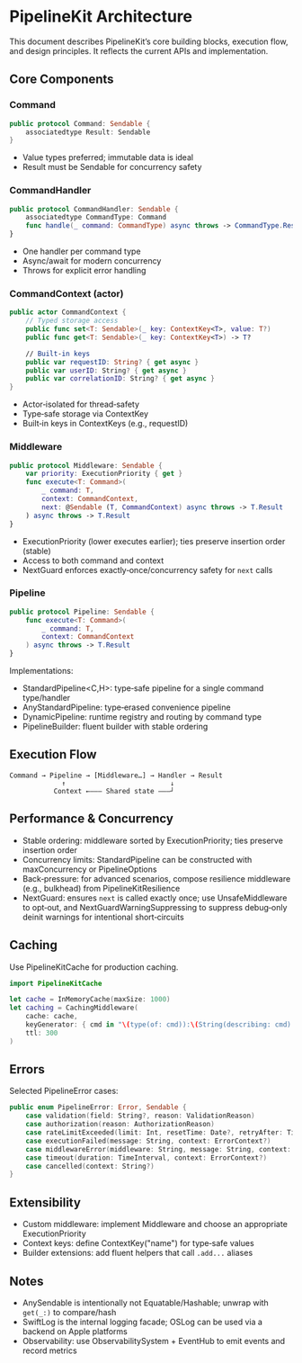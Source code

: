 # PipelineKit Architecture

This document describes PipelineKit’s core building blocks, execution flow, and design principles. It reflects the current APIs and implementation.

## Core Components

### Command

```swift
public protocol Command: Sendable {
    associatedtype Result: Sendable
}
```

- Value types preferred; immutable data is ideal
- Result must be Sendable for concurrency safety

### CommandHandler

```swift
public protocol CommandHandler: Sendable {
    associatedtype CommandType: Command
    func handle(_ command: CommandType) async throws -> CommandType.Result
}
```

- One handler per command type
- Async/await for modern concurrency
- Throws for explicit error handling

### CommandContext (actor)

```swift
public actor CommandContext {
    // Typed storage access
    public func set<T: Sendable>(_ key: ContextKey<T>, value: T?)
    public func get<T: Sendable>(_ key: ContextKey<T>) -> T?

    // Built‑in keys
    public var requestID: String? { get async }
    public var userID: String? { get async }
    public var correlationID: String? { get async }
}
```

- Actor‑isolated for thread‑safety
- Type‑safe storage via ContextKey<T>
- Built‑in keys in ContextKeys (e.g., requestID)

### Middleware

```swift
public protocol Middleware: Sendable {
    var priority: ExecutionPriority { get }
    func execute<T: Command>(
        _ command: T,
        context: CommandContext,
        next: @Sendable (T, CommandContext) async throws -> T.Result
    ) async throws -> T.Result
}
```

- ExecutionPriority (lower executes earlier); ties preserve insertion order (stable)
- Access to both command and context
- NextGuard enforces exactly‑once/concurrency safety for `next` calls

### Pipeline

```swift
public protocol Pipeline: Sendable {
    func execute<T: Command>(
        _ command: T,
        context: CommandContext
    ) async throws -> T.Result
}
```

Implementations:
- StandardPipeline<C,H>: type‑safe pipeline for a single command type/handler
- AnyStandardPipeline: type‑erased convenience pipeline
- DynamicPipeline: runtime registry and routing by command type
- PipelineBuilder: fluent builder with stable ordering

## Execution Flow

```
Command → Pipeline → [Middleware…] → Handler → Result
             ↑                          ↓
           Context ←——— Shared state ———┘
```

## Performance & Concurrency

- Stable ordering: middleware sorted by ExecutionPriority; ties preserve insertion order
- Concurrency limits: StandardPipeline can be constructed with maxConcurrency or PipelineOptions
- Back‑pressure: for advanced scenarios, compose resilience middleware (e.g., bulkhead) from PipelineKitResilience
- NextGuard: ensures `next` is called exactly once; use UnsafeMiddleware to opt‑out, and NextGuardWarningSuppressing to suppress debug‑only deinit warnings for intentional short‑circuits

## Caching

Use PipelineKitCache for production caching.

```swift
import PipelineKitCache

let cache = InMemoryCache(maxSize: 1000)
let caching = CachingMiddleware(
    cache: cache,
    keyGenerator: { cmd in "\(type(of: cmd)):\(String(describing: cmd).hashValue)" },
    ttl: 300
)
```

## Errors

Selected PipelineError cases:

```swift
public enum PipelineError: Error, Sendable {
    case validation(field: String?, reason: ValidationReason)
    case authorization(reason: AuthorizationReason)
    case rateLimitExceeded(limit: Int, resetTime: Date?, retryAfter: TimeInterval?)
    case executionFailed(message: String, context: ErrorContext?)
    case middlewareError(middleware: String, message: String, context: ErrorContext?)
    case timeout(duration: TimeInterval, context: ErrorContext?)
    case cancelled(context: String?)
}
```

## Extensibility

- Custom middleware: implement Middleware and choose an appropriate ExecutionPriority
- Context keys: define ContextKey<T>("name") for type‑safe values
- Builder extensions: add fluent helpers that call `.add...` aliases

## Notes

- AnySendable is intentionally not Equatable/Hashable; unwrap with `get(_:)` to compare/hash
- SwiftLog is the internal logging facade; OSLog can be used via a backend on Apple platforms
- Observability: use ObservabilitySystem + EventHub to emit events and record metrics

